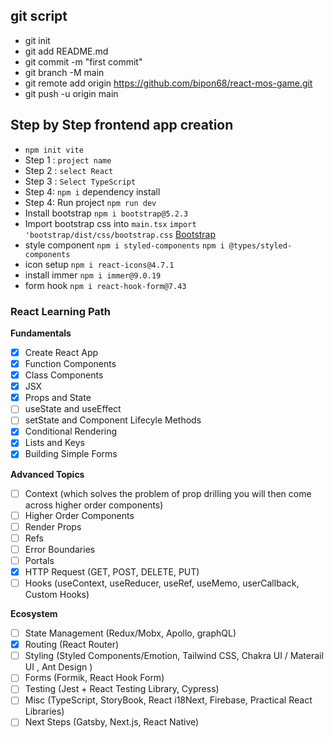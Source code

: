 ## git script
- git init
- git add README.md
- git commit -m "first commit"
- git branch -M main
- git remote add origin https://github.com/bipon68/react-mos-game.git
- git push -u origin main

## Step by Step frontend app creation
- `npm init vite`
- Step 1 : `project name`
- Step 2 : `select React`
- Step 3 : `Select TypeScript`
- Step 4:   `npm i` dependency install
- Step 4: Run project `npm run dev`
- Install bootstrap `npm i bootstrap@5.2.3`
- Import bootstrap css into `main.tsx` `import 'bootstrap/dist/css/bootstrap.css` [Bootstrap](https://getbootstrap.com/)
- style component `npm i styled-components` `npm i @types/styled-components`
- icon setup `npm i react-icons@4.7.1`
- install immer `npm i immer@9.0.19`
- form hook `npm i react-hook-form@7.43`



### React Learning Path

**Fundamentals**
- [x] Create React App
- [x] Function Components
- [x] Class Components
- [x] JSX
- [x] Props and State
- [ ] useState and useEffect
- [ ] setState and Component Lifecyle Methods
- [x] Conditional Rendering
- [x] Lists and Keys
- [x] Building Simple Forms

**Advanced Topics**
- [ ] Context (which solves the problem of prop drilling you will then come across higher order components)
- [ ] Higher Order Components
- [ ] Render Props
- [ ] Refs
- [ ] Error Boundaries
- [ ] Portals
- [x] HTTP Request (GET, POST, DELETE, PUT)
- [ ] Hooks (useContext, useReducer, useRef, useMemo, userCallback, Custom Hooks)

**Ecosystem**
- [ ] State Management (Redux/Mobx, Apollo, graphQL)
- [x] Routing (React Router)
- [ ] Styling (Styled Components/Emotion, Tailwind CSS, Chakra UI / Materail UI , Ant Design )
- [ ] Forms (Formik, React Hook Form)
- [ ] Testing (Jest + React Testing Library, Cypress)
- [ ] Misc (TypeScript, StoryBook, React i18Next, Firebase, Practical React Libraries)
- [ ] Next Steps (Gatsby, Next.js, React Native) 
